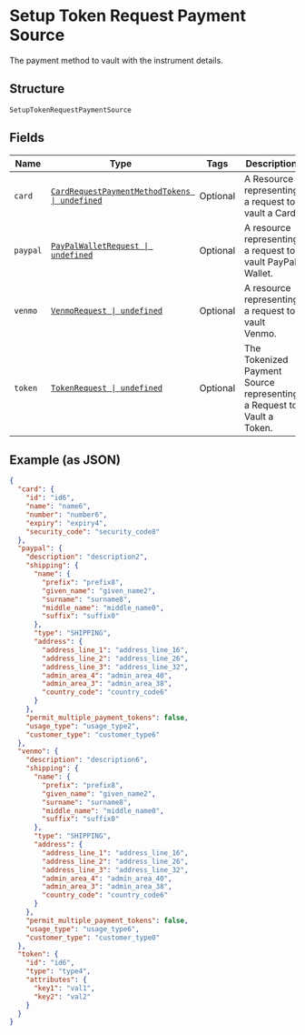 
# Setup Token Request Payment Source

The payment method to vault with the instrument details.

## Structure

`SetupTokenRequestPaymentSource`

## Fields

| Name | Type | Tags | Description |
|  --- | --- | --- | --- |
| `card` | [`CardRequestPaymentMethodTokens \| undefined`](../../doc/models/card-request-payment-method-tokens.md) | Optional | A Resource representing a request to vault a Card. |
| `paypal` | [`PayPalWalletRequest \| undefined`](../../doc/models/pay-pal-wallet-request.md) | Optional | A resource representing a request to vault PayPal Wallet. |
| `venmo` | [`VenmoRequest \| undefined`](../../doc/models/venmo-request.md) | Optional | A resource representing a request to vault Venmo. |
| `token` | [`TokenRequest \| undefined`](../../doc/models/token-request.md) | Optional | The Tokenized Payment Source representing a Request to Vault a Token. |

## Example (as JSON)

```json
{
  "card": {
    "id": "id6",
    "name": "name6",
    "number": "number6",
    "expiry": "expiry4",
    "security_code": "security_code8"
  },
  "paypal": {
    "description": "description2",
    "shipping": {
      "name": {
        "prefix": "prefix8",
        "given_name": "given_name2",
        "surname": "surname8",
        "middle_name": "middle_name0",
        "suffix": "suffix0"
      },
      "type": "SHIPPING",
      "address": {
        "address_line_1": "address_line_16",
        "address_line_2": "address_line_26",
        "address_line_3": "address_line_32",
        "admin_area_4": "admin_area_40",
        "admin_area_3": "admin_area_38",
        "country_code": "country_code6"
      }
    },
    "permit_multiple_payment_tokens": false,
    "usage_type": "usage_type2",
    "customer_type": "customer_type6"
  },
  "venmo": {
    "description": "description6",
    "shipping": {
      "name": {
        "prefix": "prefix8",
        "given_name": "given_name2",
        "surname": "surname8",
        "middle_name": "middle_name0",
        "suffix": "suffix0"
      },
      "type": "SHIPPING",
      "address": {
        "address_line_1": "address_line_16",
        "address_line_2": "address_line_26",
        "address_line_3": "address_line_32",
        "admin_area_4": "admin_area_40",
        "admin_area_3": "admin_area_38",
        "country_code": "country_code6"
      }
    },
    "permit_multiple_payment_tokens": false,
    "usage_type": "usage_type6",
    "customer_type": "customer_type0"
  },
  "token": {
    "id": "id6",
    "type": "type4",
    "attributes": {
      "key1": "val1",
      "key2": "val2"
    }
  }
}
```

